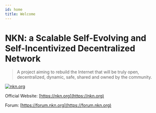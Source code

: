 ```yaml
---
id: home
title: Welcome
---
```


# NKN: a Scalable Self-Evolving and Self-Incentivized Decentralized Network

> A project aiming to rebuild the Internet that will be truly open,
  decentralized, dynamic, safe, shared and owned by the community.

[![nkn.org](https://github.com/nknorg/nkn/wiki/img/nkn_logo.png)](https://nkn.org/)

Official Website: [https://nkn.org](https://nkn.org)

Forum: [https://forum.nkn.org](https://forum.nkn.org)
